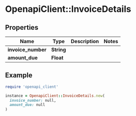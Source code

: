 # OpenapiClient::InvoiceDetails

## Properties

| Name | Type | Description | Notes |
| ---- | ---- | ----------- | ----- |
| **invoice_number** | **String** |  |  |
| **amount_due** | **Float** |  |  |

## Example

```ruby
require 'openapi_client'

instance = OpenapiClient::InvoiceDetails.new(
  invoice_number: null,
  amount_due: null
)
```


